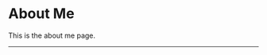 # About Me

This is the about me page.

<hr class="tight"><p class="timestamp" id="timestamp"></p>
<script type='text/javascript'>var timestamp=new Date(document.lastModified); document.getElementById("timestamp").innerHTML = timestamp;</script>
